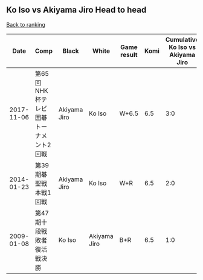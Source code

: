## Ko Iso vs Akiyama Jiro Head to head

[Back to ranking](../../index.md)




| **Date** | **Comp** | **Black** | **White** | **Game result** | **Komi** | **Cumulative Ko Iso vs Akiyama Jiro** | **Ko Iso streak** | **Akiyama Jiro streak** | 
| --- | --- | --- | --- | --- | --- | --- | --- | --- |
| 2017-11-06 | 第65回NHK杯テレビ囲碁トーナメント2回戦 | Akiyama Jiro | Ko Iso | W+6.5 | 6.5 | 3:0 | 3 | 0 | 
| 2014-01-23 | 第39期碁聖戦本戦1回戦 | Akiyama Jiro | Ko Iso | W+R | 6.5 | 2:0 | 2 | 0 | 
| 2009-01-08 | 第47期十段戦敗者復活戦決勝 | Ko Iso | Akiyama Jiro | B+R | 6.5 | 1:0 | 1 | 0 |




